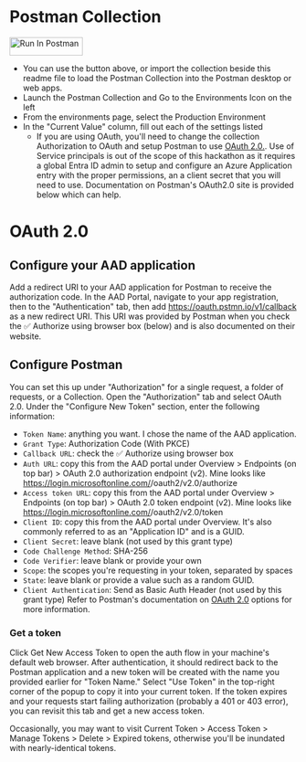 # Postman Collection
[<img src="https://run.pstmn.io/button.svg" alt="Run In Postman" style="width: 128px; height: 32px;">](https://app.getpostman.com/run-collection/11076036-7b7c5b8d-22fa-491c-832c-8f54fbf8324f?action=collection%2Ffork&source=rip_markdown&collection-url=entityId%3D11076036-7b7c5b8d-22fa-491c-832c-8f54fbf8324f%26entityType%3Dcollection%26workspaceId%3Db12abc2b-9c33-4641-a917-76fb9b2b3705)

* You can use the button above, or import the collection beside this readme file to load the Postman Collection into the Postman desktop or web apps.
* Launch the Postman Collection and Go to the Environments Icon on the left
* From the environments page, select the Production Environment
* In the "Current Value" column, fill out each of the settings listed
  * If you are using OAuth, you'll need to change the collection Authorization to OAuth and setup Postman to use [OAuth 2.0.](#oauth-20). Use of Service principals is out of the scope of this hackathon as it requires a global Entra ID admin to setup and configure an Azure Application entry with the proper permissions, an a client secret that you will need to use. Documentation on Postman's OAuth2.0 site is provided below which can help.



# OAuth 2.0

## Configure your AAD application
Add a redirect URI to your AAD application for Postman to receive the authorization code. In the AAD Portal, navigate to your app registration, then to the "Authentication" tab, then add https://oauth.pstmn.io/v1/callback as a new redirect URI. This URI was provided by Postman when you check the ✅ Authorize using browser box (below) and is also documented on their website.

## Configure Postman
You can set this up under "Authorization" for a single request, a folder of requests, or a Collection. Open the "Authorization" tab and select OAuth 2.0. Under the "Configure New Token" section, enter the following information:

* `Token Name`: anything you want. I chose the name of the AAD application.
* `Grant Type`: Authorization Code (With PKCE)
* `Callback URL`: check the ✅ Authorize using browser box
* `Auth URL`: copy this from the AAD portal under Overview > Endpoints (on top bar) > OAuth 2.0 authorization endpoint (v2). Mine looks like https://login.microsoftonline.com/<tenant>/oauth2/v2.0/authorize
* `Access token URL`: copy this from the AAD portal under Overview > Endpoints (on top bar) > OAuth 2.0 token endpoint (v2). Mine looks like https://login.microsoftonline.com/<tenant>/oauth2/v2.0/token
* `Client ID`: copy this from the AAD portal under Overview. It's also commonly referred to as an "Application ID" and is a GUID.
* `Client Secret`: leave blank (not used by this grant type)
* `Code Challenge Method`: SHA-256
* `Code Verifier`: leave blank or provide your own
* `Scope`: the scopes you're requesting in your token, separated by spaces
* `State`: leave blank or provide a value such as a random GUID.
* `Client Authentication`: Send as Basic Auth Header (not used by this grant type)
Refer to Postman's documentation on [OAuth 2.0](https://learning.postman.com/docs/sending-requests/authorization/#requesting-an-oauth-20-token) options for more information.

### Get a token
Click Get New Access Token to open the auth flow in your machine's default web browser. After authentication, it should redirect back to the Postman application and a new token will be created with the name you provided earlier for "Token Name." Select "Use Token" in the top-right corner of the popup to copy it into your current token. If the token expires and your requests start failing authorization (probably a 401 or 403 error), you can revisit this tab and get a new access token.

Occasionally, you may want to visit Current Token > Access Token > Manage Tokens > Delete > Expired tokens, otherwise you'll be inundated with nearly-identical tokens.